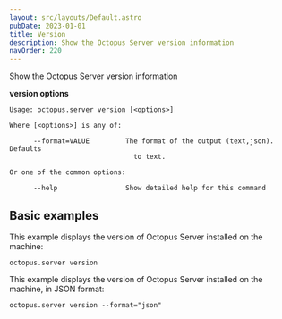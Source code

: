 ```yaml
---
layout: src/layouts/Default.astro
pubDate: 2023-01-01
title: Version
description: Show the Octopus Server version information
navOrder: 220
---
```


Show the Octopus Server version information

**version options**

```
Usage: octopus.server version [<options>]

Where [<options>] is any of:

      --format=VALUE         The format of the output (text,json). Defaults
                               to text.

Or one of the common options:

      --help                 Show detailed help for this command
```

## Basic examples

This example displays the version of Octopus Server installed on the machine:

```
octopus.server version
```

This example displays the version of Octopus Server installed on the machine, in JSON format:

```
octopus.server version --format="json"
```

